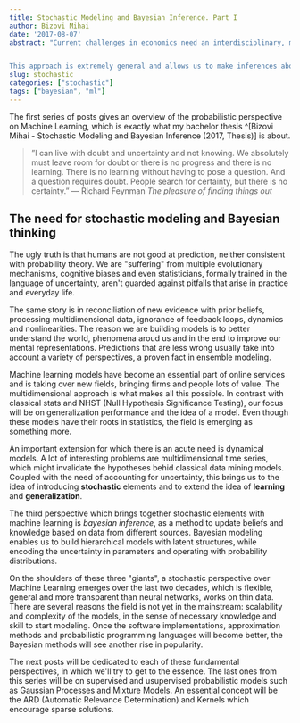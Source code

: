 ```yaml
---
title: Stochastic Modeling and Bayesian Inference. Part I
author: Bizovi Mihai
date: '2017-08-07'
abstract: "Current challenges in economics need an interdisciplinary, multidimensional approach and different perspectives. The thesis investigates statistical modeling based on three schools of thought: Stochastic Modeling, Machine Learning and Bayesian Analysis, which has applications from economics and finance to genetics, linguistics and artificial intelligence.


This approach is extremely general and allows us to make inferences about latent quantitites and relationships, to identify what is hidden beneath surface, to account for the uncertainty and nonlinearities of economic phenomena. The idea of learning from data, the flexibility of such models and the parsimonity principle could lead to a kind of modeling which was impossible with classical tools. The focus will be very much on models and a deep understanding of concepts on which they're built."
slug: stochastic
categories: ["stochastic"]
tags: ["bayesian", "ml"]
---
```


The first series of posts gives an overview of the probabilistic perspective on Machine Learning, which is exactly what my bachelor thesis ^[Bizovi Mihai - Stochastic Modeling and Bayesian Inference (2017, Thesis)] is about. 

> ”I can live with doubt and uncertainty and not knowing. We absolutely must leave room for doubt or there is no progress and there is no learning. There is no learning without having to pose a question. And a question requires doubt. People search for certainty, but there is no certainty.”
— Richard Feynman *The pleasure of finding things out*



## The need for stochastic modeling and Bayesian thinking

The ugly truth is that humans are not good at prediction, neither consistent with probability theory. We are "suffering" from multiple evolutionary mechanisms, cognitive biases and even statisticians, formally trained in the language of uncertainty, aren't guarded against pitfalls that arise in practice and everyday life.

The same story is in reconciliation of new evidence with prior beliefs, processing multidimensional data, ignorance of feedback loops, dynamics and nonlinearities. The reason we are building models is to better understand the world, phenomena aroud us and in the end to improve our mental representations. Predictions that are less wrong usually take into account a variety of perspectives, a proven fact in ensemble modeling.


Machine learning models have become an essential part of online services and is taking over new fields, bringing firms and people lots of value. The multidimensional approach is what makes all this possible. In contrast with classical stats and NHST (Null Hypothesis Significance Testing), our focus will be on generalization performance and the idea of a model. Even though these models have their roots in statistics, the field is emerging as something more.

An important extension for which there is an acute need is dynamical models. A lot of interesting problems are multidimensional time series, which might invalidate the hypotheses behid classical data mining models. Coupled with the need of accounting for uncertainty, this brings us to the idea of introducing **stochastic** elements and to extend the idea of **learning** and **generalization**.

The third perspective which brings together stochastic elements with machine learning is *bayesian inference*, as a method to update beliefs and knowledge based on data from different sources. Bayesian modeling enables us to build hierarchical models with latent structures, while encoding the uncertainty in parameters and operating with probability distributions. 

On the shoulders of these three "giants", a stochastic perspective over Machine Learning emerges over the last two decades, which is flexible, general and more transparent than neural networks, works on thin data. There are several reasons the field is not yet in the mainstream: scalability and complexity of the models, in the sense of necessary knowledge and skill to start modeling. Once the software implementations, approximation methods and probabilistic programming languages will become better, the Bayesian methods will see another rise in popularity.


The next posts will be dedicated to each of these fundamental perspectives, in which we'll try to get to the essence. The last ones from this series will be on supervised and usupervised probabilistic models such as Gaussian Processes and Mixture Models. An essential concept will be the ARD (Automatic Relevance Determination) and Kernels which encourage sparse solutions.












